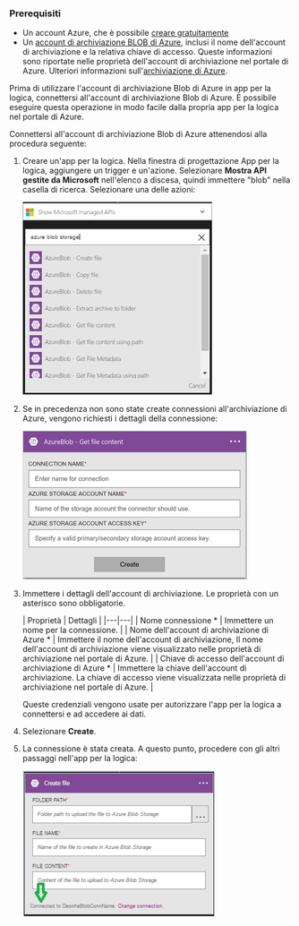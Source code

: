 ### Prerequisiti
- Un account Azure, che è possibile [creare gratuitamente](https://azure.microsoft.com/free)
- Un [account di archiviazione BLOB di Azure](../articles/storage/storage-create-storage-account.md), inclusi il nome dell'account di archiviazione e la relativa chiave di accesso. Queste informazioni sono riportate nelle proprietà dell'account di archiviazione nel portale di Azure. Ulteriori informazioni sull'[archiviazione di Azure](../articles/storage/storage-introduction.md).

Prima di utilizzare l'account di archiviazione Blob di Azure in app per la logica, connettersi all'account di archiviazione Blob di Azure. È possibile eseguire questa operazione in modo facile dalla propria app per la logica nel portale di Azure.

Connettersi all'account di archiviazione Blob di Azure attenendosi alla procedura seguente:

1. Creare un'app per la logica. Nella finestra di progettazione App per la logica, aggiungere un trigger e un'azione. Selezionare **Mostra API gestite da Microsoft** nell'elenco a discesa, quindi immettere "blob" nella casella di ricerca. Selezionare una delle azioni:

	![Passaggio per la creazione della connessione ad archiviazione BLOB di Azure](./media/connectors-create-api-azureblobstorage/azureblobstorage-1.png)

2. Se in precedenza non sono state create connessioni all'archiviazione di Azure, vengono richiesti i dettagli della connessione:

	![Passaggio per la creazione della connessione ad archiviazione BLOB di Azure](./media/connectors-create-api-azureblobstorage/connection-details.png)

3. Immettere i dettagli dell'account di archiviazione. Le proprietà con un asterisco sono obbligatorie.

	| Proprietà | Dettagli |
|---|---|
| Nome connessione * | Immettere un nome per la connessione. |
| Nome dell'account di archiviazione di Azure * | Immettere il nome dell'account di archiviazione, Il nome dell'account di archiviazione viene visualizzato nelle proprietà di archiviazione nel portale di Azure. |
| Chiave di accesso dell'account di archiviazione di Azure * | Immettere la chiave dell'account di archiviazione. La chiave di accesso viene visualizzata nelle proprietà di archiviazione nel portale di Azure. |

	Queste credenziali vengono usate per autorizzare l'app per la logica a connettersi e ad accedere ai dati.

4. Selezionare **Create**.

5. La connessione è stata creata. A questo punto, procedere con gli altri passaggi nell'app per la logica:

	![Passaggio per la creazione della connessione ad archiviazione BLOB di Azure](./media/connectors-create-api-azureblobstorage/azureblobstorage-3.png)

<!---HONumber=AcomDC_0727_2016-->